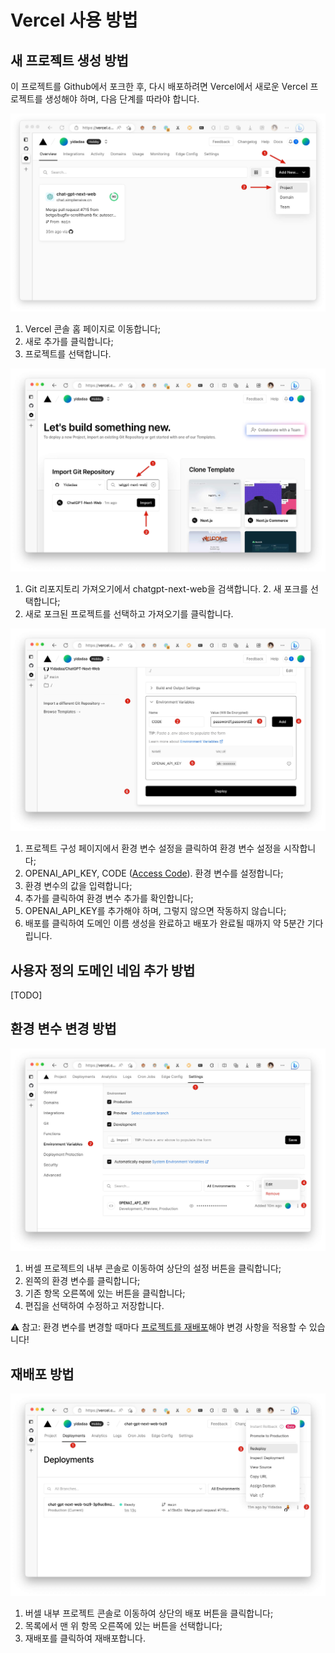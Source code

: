 # Vercel 사용 방법

## 새 프로젝트 생성 방법
이 프로젝트를 Github에서 포크한 후, 다시 배포하려면 Vercel에서 새로운 Vercel 프로젝트를 생성해야 하며, 다음 단계를 따라야 합니다.

![vercel-create-1](./images/vercel/vercel-create-1.jpg)
1. Vercel 콘솔 홈 페이지로 이동합니다;
2. 새로 추가를 클릭합니다;
3. 프로젝트를 선택합니다.

![vercel-create-2](./images/vercel/vercel-create-2.jpg)
1. Git 리포지토리 가져오기에서 chatgpt-next-web을 검색합니다. 2. 새 포크를 선택합니다;
2. 새로 포크된 프로젝트를 선택하고 가져오기를 클릭합니다.

![vercel-create-3](./images/vercel/vercel-create-3.jpg)
1. 프로젝트 구성 페이지에서 환경 변수 설정을 클릭하여 환경 변수 설정을 시작합니다;
2. OPENAI_API_KEY, CODE ([Access Code](https://github.com/neurogen-dev/NeuroAPI/blob/357296986609c14de10bf210871d30e2f67a8784/docs/faq-cn.md#%E7%8E%AF%E5%A2%83%E5%8F%98%E9%87%8F-code-%E6%98%AF%E4%BB%80%E4%B9%88%E5%BF%85%E9%A1%BB%E8%AE%BE%E7%BD%AE%E5%90%97)). 환경 변수를 설정합니다;
3. 환경 변수의 값을 입력합니다;
4. 추가를 클릭하여 환경 변수 추가를 확인합니다;
5. OPENAI_API_KEY를 추가해야 하며, 그렇지 않으면 작동하지 않습니다;
6. 배포를 클릭하여 도메인 이름 생성을 완료하고 배포가 완료될 때까지 약 5분간 기다립니다.

## 사용자 정의 도메인 네임 추가 방법
[TODO]

## 환경 변수 변경 방법
![vercel-env-edit](./images/vercel/vercel-env-edit.jpg)
1. 버셀 프로젝트의 내부 콘솔로 이동하여 상단의 설정 버튼을 클릭합니다;
2. 왼쪽의 환경 변수를 클릭합니다;
3. 기존 항목 오른쪽에 있는 버튼을 클릭합니다;
4. 편집을 선택하여 수정하고 저장합니다.

⚠️️ 참고: 환경 변수를 변경할 때마다 [프로젝트를 재배포](#如何重新部署)해야 변경 사항을 적용할 수 있습니다!

## 재배포 방법
![vercel-redeploy](./images/vercel/vercel-redeploy.jpg)
1. 버셀 내부 프로젝트 콘솔로 이동하여 상단의 배포 버튼을 클릭합니다;
2. 목록에서 맨 위 항목 오른쪽에 있는 버튼을 선택합니다;
3. 재배포를 클릭하여 재배포합니다.